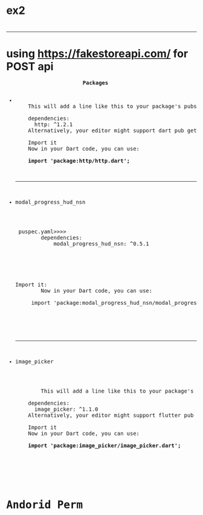 # ex2
# <hr>
# using https://fakestoreapi.com/ for POST api 
<pre>
                        <b>Packages</b>
<ul>
<li>
    This will add a line like this to your package's pubspec.yaml (and run an implicit dart pub get):

    dependencies:
      http: ^1.2.1
    Alternatively, your editor might support dart pub get or flutter pub get. Check the docs for your editor to learn more.

    Import it
    Now in your Dart code, you can use:

    <b>import 'package:http/http.dart';</b>
</li>

<hr>

<li>modal_progress_hud_nsn</li>

    <p> puspec.yaml>>>>
        dependencies:
            modal_progress_hud_nsn: ^0.5.1
    </p>

    <p>Import it:
        Now in your Dart code, you can use:
    
     import 'package:modal_progress_hud_nsn/modal_progress_hud_nsn.dart';

    </p>

<hr>

<li>image_picker</li>
    <p>
        This will add a line like this to your package's pubspec.yaml (and run an implicit flutter pub get):

    dependencies:
      image_picker: ^1.1.0
    Alternatively, your editor might support flutter pub get. Check the docs for your editor to learn more.

    Import it
    Now in your Dart code, you can use:

    <b>import 'package:image_picker/image_picker.dart';</b>
    </p>
</ul>
                        <h1>Andorid Perm</h1>
    <p>
    <uses-permission android:name="android.permission.READ_EXTERNAL_STORAGE" />
    <uses-permission android:name="android.permission.WRITE_EXTERNAL_STORAGE" />
    <uses-permission android:name="android.permission.CAMERA" />
    </p>
</pre>